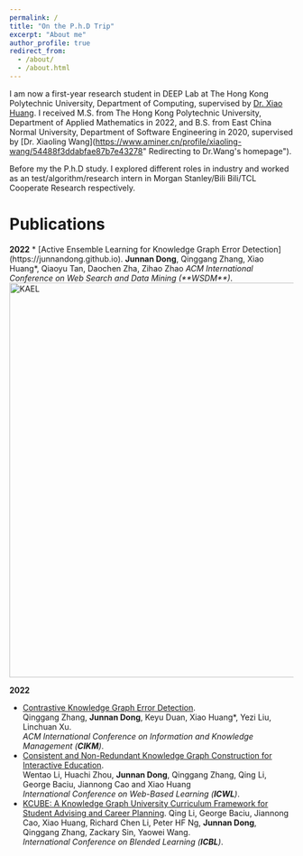 ```yaml
---
permalink: /
title: "On the P.h.D Trip"
excerpt: "About me"
author_profile: true
redirect_from: 
  - /about/
  - /about.html
---
```


I am now a first-year research student in DEEP Lab at The Hong Kong Polytechnic University, Department of Computing, supervised by [Dr. Xiao Huang](https://www4.comp.polyu.edu.hk/~xiaohuang/index.html "Redirecting to Dr.Huang's homepage"). I received M.S. from The Hong Kong Polytechnic University, Department of Applied Mathematics in 2022, and B.S. from East China Normal University, Department of Software Engineering in 2020, supervised by [Dr. Xiaoling Wang](https://www.aminer.cn/profile/xiaoling-wang/54488f3ddabfae87b7e43278" Redirecting to Dr.Wang's homepage").

Before my the P.h.D study. I explored different roles in industry and worked as an test/algorithm/research intern in Morgan Stanley/Bili Bili/TCL Cooperate Research respectively.

<h1> Publications </h1>
<b>2022</b>
* [Active Ensemble Learning for Knowledge Graph Error Detection](https://junnandong.github.io).     
    <b>Junnan Dong</b>, Qinggang Zhang, Xiao Huang*, Qiaoyu Tan, Daochen Zha, Zihao Zhao     
    <i>ACM International Conference on Web Search and Data Mining (**WSDM**)</i>.  
<!--     ![KAEL](/images/KAEL.jpg "KAEL") -->
    <img src="/images/KAEL.jpg" alt="KAEL" width="700"/>

<b>2022</b>

* [Contrastive Knowledge Graph Error Detection](https://dl.acm.org/doi/abs/10.1145/3511808.3557264).     
    Qinggang Zhang, <b>Junnan Dong</b>, Keyu Duan, Xiao Huang*, Yezi Liu, Linchuan Xu.      
    <i>ACM International Conference on Information and Knowledge Management (**CIKM**)</i>.  
* [Consistent and Non-Redundant Knowledge Graph Construction for Interactive Education](https://junnandong.github.io).     
    Wentao Li, Huachi Zhou, <b>Junnan Dong</b>, Qinggang Zhang, Qing Li, George Baciu, Jiannong Cao and Xiao Huang     
    <i>International Conference on Web-Based Learning (**ICWL**)</i>.       
* [KCUBE: A Knowledge Graph University Curriculum Framework for Student Advising and Career Planning](https://link.springer.com/chapter/10.1007/978-3-031-08939-8_31).
    Qing Li, George Baciu, Jiannong Cao, Xiao Huang, Richard Chen Li, Peter HF Ng, <b>Junnan Dong</b>, Qinggang Zhang, Zackary Sin, Yaowei Wang.      
    <i>International Conference on Blended Learning (**ICBL**)</i>.   
